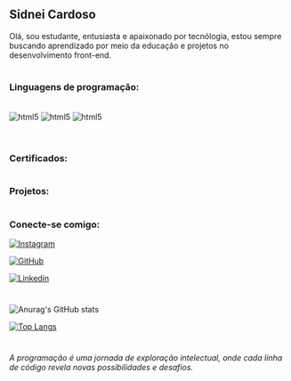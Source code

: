 ## **Sidnei Cardoso** 

 Olá, sou estudante, entusiasta e apaixonado por tecnólogia, estou sempre buscando aprendizado por meio da educação e projetos no desenvolvimento front-end.
 
 #
### Linguagens de programação:
<div style="display: inline_block"><br/>
    <img align="center" alt="html5" src=https://img.shields.io/badge/HTML5-E34F26?style=for-the-badge&logo=html5&logoColor=white />
    <img align="center" alt="html5" src=https://img.shields.io/badge/CSS-239120?&style=for-the-badge&logo=css3&logoColor=white />
    <img align="center" alt="html5" src=https://img.shields.io/badge/Python-14354C?style=for-the-badge&logo=python&logoColor=white />
</div><br/>

#
### Certificados:
#

### Projetos:
#

### Conecte-se comigo:


[![Instagram](https://img.shields.io/badge/Instagram-E4405F?style=for-the-badge&logo=instagram&logoColor=white)](htpps://instagram.com/sidneics1)

[![GitHub](https://img.shields.io/badge/GitHub-100000?style=for-the-badge&logo=github&logoColor=white)](htpps://github.com/Sidnei247)

[![Linkedin](https://img.shields.io/badge/LinkedIn-0077B5?style=for-the-badge&logo=linkedin&logoColor=white)](https://www.linkedin.com/in/sidnei-cardoso-bb0a26310/)

#

![Anurag's GitHub stats](https://github-readme-stats.vercel.app/api?username=Sidnei247&show_icons=true&theme=radical)

[![Top Langs](https://github-readme-stats.vercel.app/api/top-langs/?username=Sidnei247&layout=donut)](https://github.com/anuraghazra/github-readme-stats)
 
 #
 *A programação é uma jornada de exploração intelectual, onde cada linha de código revela novas possibilidades e desafios.*
